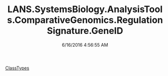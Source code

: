 ﻿---
title: LANS.SystemsBiology.AnalysisTools.ComparativeGenomics.RegulationSignature.GeneID
date: 6/16/2016 4:56:55 AM
---

[ClassTypes](T-LANS.SystemsBiology.AnalysisTools.ComparativeGenomics.RegulationSignature.GeneID.ClassTypes.html)
